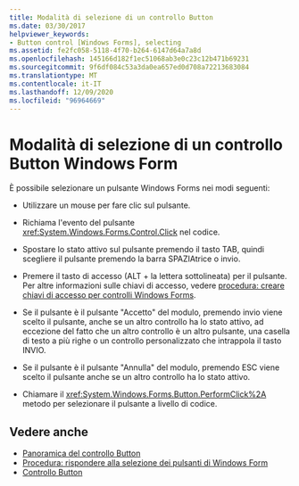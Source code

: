 ```yaml
---
title: Modalità di selezione di un controllo Button
ms.date: 03/30/2017
helpviewer_keywords:
- Button control [Windows Forms], selecting
ms.assetid: fe2fc058-5118-4f70-b264-6147d64a7a8d
ms.openlocfilehash: 145166d182f1ec51068ab3e0c23c12b471b69231
ms.sourcegitcommit: 9f6df084c53a3da0ea657ed0d708a72213683084
ms.translationtype: MT
ms.contentlocale: it-IT
ms.lasthandoff: 12/09/2020
ms.locfileid: "96964669"
---
```

# <a name="ways-to-select-a-windows-forms-button-control"></a>Modalità di selezione di un controllo Button Windows Form
È possibile selezionare un pulsante Windows Forms nei modi seguenti:  
  
- Utilizzare un mouse per fare clic sul pulsante.  
  
- Richiama l'evento del pulsante <xref:System.Windows.Forms.Control.Click> nel codice.  
  
- Spostare lo stato attivo sul pulsante premendo il tasto TAB, quindi scegliere il pulsante premendo la barra SPAZIAtrice o invio.  
  
- Premere il tasto di accesso (ALT + la lettera sottolineata) per il pulsante. Per altre informazioni sulle chiavi di accesso, vedere [procedura: creare chiavi di accesso per controlli Windows Forms](how-to-create-access-keys-for-windows-forms-controls.md).  
  
- Se il pulsante è il pulsante "Accetto" del modulo, premendo invio viene scelto il pulsante, anche se un altro controllo ha lo stato attivo, ad eccezione del fatto che un altro controllo è un altro pulsante, una casella di testo a più righe o un controllo personalizzato che intrappola il tasto INVIO.  
  
- Se il pulsante è il pulsante "Annulla" del modulo, premendo ESC viene scelto il pulsante anche se un altro controllo ha lo stato attivo.  
  
- Chiamare il <xref:System.Windows.Forms.Button.PerformClick%2A> metodo per selezionare il pulsante a livello di codice.  
  
## <a name="see-also"></a>Vedere anche

- [Panoramica del controllo Button](button-control-overview-windows-forms.md)
- [Procedura: rispondere alla selezione dei pulsanti di Windows Form](how-to-respond-to-windows-forms-button-clicks.md)
- [Controllo Button](button-control-windows-forms.md)
